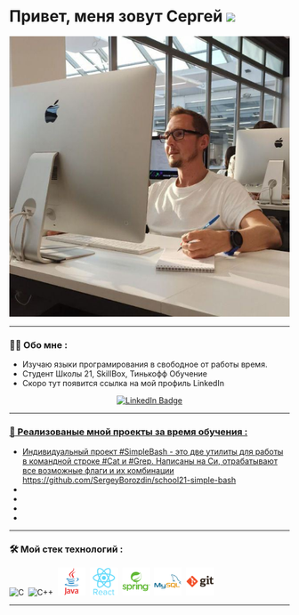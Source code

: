<h1>
  Привет, меня зовут Сергей
  <img src="https://media.giphy.com/media/hvRJCLFzcasrR4ia7z/giphy.gif" width="30px"/>
</h1>

  ![SergeyBorozdin](index.jpeg)
  
  ---
  
  ### :man_technologist: Обо мне :
  
  - Изучаю языки програмирования в свободное от работы время.
  - Студент Школы 21, SkillBox, Тинькофф Обучение
  - Скоро тут появится ссылка на мой профиль LinkedIn

<div id="badges" align="center">
  <a href="your-linkedin-URL">
    <img src="https://img.shields.io/badge/LinkedIn-blue?style=for-the-badge&logo=linkedin&logoColor=white" alt="LinkedIn Badge"/>
</div>

  ---
  
  ### :dart: Реализованые мной проекты за время обучения :
  
  - Индивидуальный проект #SimpleBash - это две утилиты для работы в командной строке #Cat и #Grep. Написаны на Си, отрабатывают все возможные флаги и их комбинации <https://github.com/SergeyBorozdin/school21-simple-bash>
  -
  -
  -
  -
  
  ---

### :hammer_and_wrench: Мой стек технологий :

<div id="lang">
 <img src="https://img.icons8.com/metro/2x/c-lowercase.png" title="С" alt="С" width="40" height="40"/>&nbsp;
  <img src="https://img.icons8.com/color/2x/c-plus-plus-logo.png" title="С++" alt="С++" width="40" height="40"/>&nbsp;
  <img src="https://github.com/devicons/devicon/blob/master/icons/java/java-original-wordmark.svg" title="Java" alt="Java" width="50" height="50"/>&nbsp;
  <img src="https://github.com/devicons/devicon/blob/master/icons/react/react-original-wordmark.svg" title="React" alt="React" width="50" height="50"/>&nbsp;
  <img src="https://github.com/devicons/devicon/blob/master/icons/spring/spring-original-wordmark.svg" title="Spring" alt="Spring" width="50" height="50"/>&nbsp;
  <img src="https://github.com/devicons/devicon/blob/master/icons/mysql/mysql-original-wordmark.svg" title="MySQL"  alt="MySQL" width="50" height="50"/>&nbsp;
  <img src="https://github.com/devicons/devicon/blob/master/icons/git/git-original-wordmark.svg" title="Git" **alt="Git" width="50" height="50"/>
</div>


 ---
  
 <div id="counter" align="center">
 <img src="https://komarev.com/ghpvc/?username=SergeyBorozdin&style=flat-square&color=blue" alt=""/>
